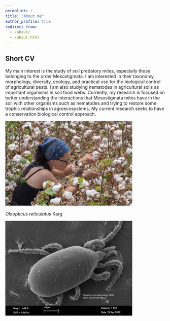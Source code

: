 ```yaml
---
permalink: /
title: "About me"
author_profile: true
redirect_from: 
  - /about/
  - /about.html
---
```


## Short CV

My main interest is the study of soil predatory mites, especially those belonging to the order Mesostigmata. I am interested in their taxonomy, morphology, diversity, ecology, and practical use for the biological control of agricultural pests. I am also studying nematodes in agricultural soils as important organisms in soil food webs. Currently, my research is focused on better understanding the interactions that Mesostigmata mites have in the soil with other organisms such as nematodes and trying to restore some trophic relationships in agroecosystems. My current research seeks to have a conservation biological control approach. 

![acaritos](DianaAlgodon.jpeg)

*Oloopticus reticulatus* Karg

![acaritos](Oloopticus.jpeg)

